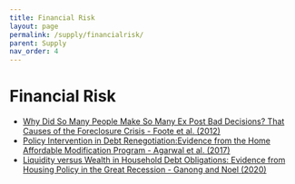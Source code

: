 ```yaml
---
title: Financial Risk
layout: page
permalink: /supply/financialrisk/
parent: Supply
nav_order: 4
---
```


# **Financial Risk**

<ul>
<li> <a href="https://www.nber.org/system/files/working_papers/w18082/w18082.pdf"> Why Did So Many People Make So Many Ex Post Bad Decisions? That Causes of the Foreclosure Crisis - Foote et al. (2012) </a> </li>
<li> <a href="https://www.journals.uchicago.edu/doi/epdf/10.1086/691701"> Policy Intervention in Debt Renegotiation:Evidence from the Home Affordable Modification Program - Agarwal et al. (2017)</a> </li>
<li> <a href="https://www.aeaweb.org/articles?id=10.1257/aer.20181243">Liquidity versus Wealth in Household Debt Obligations: Evidence from Housing Policy in the Great Recession - Ganong and Noel (2020) </a> </li>
</ul>